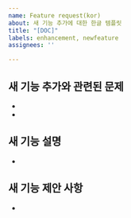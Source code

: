 ```yaml
---
name: Feature request(kor)
about: 새 기능 추가에 대한 한글 템플릿
title: "[DOC]"
labels: enhancement, newfeature
assignees: ''

---
```


**새 기능 추가와 관련된 문제**
-
-
-

**새 기능 설명**
-
-

**새 기능 제안 사항**
-
-
